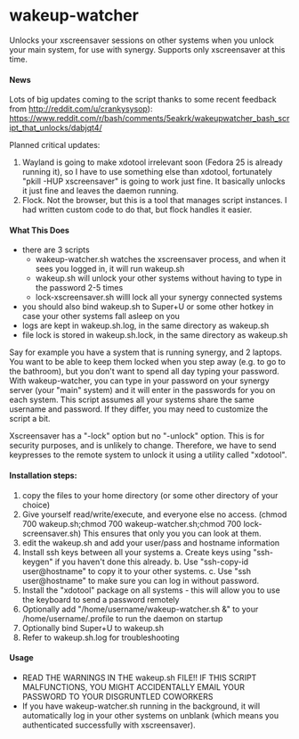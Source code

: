 # wakeup-watcher
Unlocks your xscreensaver sessions on other systems when you unlock your main system, for use with synergy.
Supports only xscreensaver at this time.

#### News
Lots of big updates coming to the script thanks to some recent feedback from http://reddit.com/u/crankysysop): https://www.reddit.com/r/bash/comments/5eakrk/wakeupwatcher_bash_script_that_unlocks/dabjqt4/

Planned critical updates:

1. Wayland is going to make xdotool irrelevant soon (Fedora 25 is already running it), so I have to use something else than xdotool, fortunately "pkill -HUP xscreensaver" is going to work just fine. It basically unlocks it just fine and leaves the daemon running.
2. Flock. Not the browser, but this is a tool that manages script instances. I had written custom code to do that, but flock handles it easier. 

#### What This Does
- there are 3 scripts
  - wakeup-watcher.sh watches the xscreensaver process, and when it sees you logged in, it will run wakeup.sh
  - wakeup.sh will unlock your other systems without having to type in the password 2-5 times
  - lock-xscreensaver.sh willl lock all your synergy connected systems
- you should also bind wakeup.sh to Super+U or some other hotkey in case your other systems fall asleep on you
- logs are kept in wakeup.sh.log, in the same directory as wakeup.sh
- file lock is stored in wakeup.sh.lock, in the same directory as wakeup.sh

Say for example you have a system that is running synergy, and 2 laptops. You want to be able to keep them locked when you step away (e.g. to go to the bathroom), but you don't want to spend all day typing your password. With wakeup-watcher, you can type in your password on your synergy server (your "main" system) and it will enter in the passwords for you on each system. This script assumes all your systems share the same username and password. If they differ, you may need to customize the script a bit.

Xscreensaver has a "-lock" option but no "-unlock" option. This is for security purposes, and is unlikely to change. Therefore, we have to send keypresses to the remote system to unlock it using a utility called "xdotool".

#### Installation steps:
1. copy the files to your home directory (or some other directory of your choice)
2. Give yourself read/write/execute, and everyone else no access. (chmod 700 wakeup.sh;chmod 700 wakeup-watcher.sh;chmod 700 lock-screensaver.sh) This ensures that only you you can look at them.
3. edit the wakeup.sh and add your user/pass and hostname information
4. Install ssh keys between all your systems
  a. Create keys using "ssh-keygen" if you haven't done this already.
  b. Use "ssh-copy-id user@hostname" to copy it to your other systems.
  c. Use "ssh user@hostname" to make sure you can log in without password.
5. Install the "xdotool" package on all systems - this will allow you to use the keyboard to send a password remotely
7. Optionally add "/home/username/wakeup-watcher.sh &" to your /home/username/.profile to run the daemon on startup
8. Optionally bind Super+U to wakeup.sh
9. Refer to wakeup.sh.log for troubleshooting

#### Usage

- READ THE WARNINGS IN THE wakeup.sh FILE!! IF THIS SCRIPT MALFUNCTIONS, YOU MIGHT ACCIDENTALLY EMAIL YOUR PASSWORD TO YOUR DISGRUNTLED COWORKERS
- If you have wakeup-watcher.sh running in the background, it will automatically log in your other systems on unblank (which means you authenticated successfully with xscreensaver).
